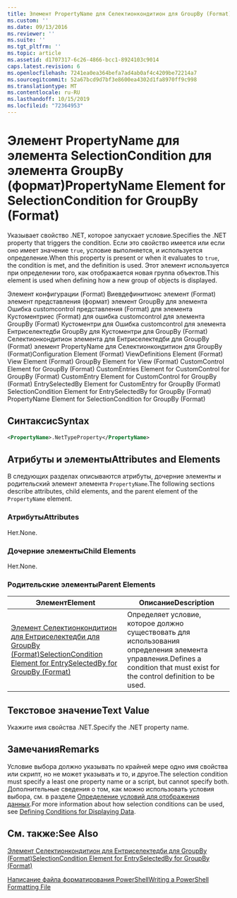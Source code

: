 ```yaml
---
title: Элемент PropertyName для Селектионкондитион для GroupBy (Format) | Документация Майкрософт
ms.custom: ''
ms.date: 09/13/2016
ms.reviewer: ''
ms.suite: ''
ms.tgt_pltfrm: ''
ms.topic: article
ms.assetid: d1707317-6c26-4866-bcc1-8924103c9014
caps.latest.revision: 6
ms.openlocfilehash: 7241ea0ea364befa7ad4ab0af4c4209be72214a7
ms.sourcegitcommit: 52a67bcd9d7bf3e8600ea4302d1fa8970ff9c998
ms.translationtype: MT
ms.contentlocale: ru-RU
ms.lasthandoff: 10/15/2019
ms.locfileid: "72364953"
---
```

# <a name="propertyname-element-for-selectioncondition-for-groupby-format"></a><span data-ttu-id="cf6cd-102">Элемент PropertyName для элемента SelectionCondition для элемента GroupBy (формат)</span><span class="sxs-lookup"><span data-stu-id="cf6cd-102">PropertyName Element for SelectionCondition for GroupBy (Format)</span></span>

<span data-ttu-id="cf6cd-103">Указывает свойство .NET, которое запускает условие.</span><span class="sxs-lookup"><span data-stu-id="cf6cd-103">Specifies the .NET property that triggers the condition.</span></span> <span data-ttu-id="cf6cd-104">Если это свойство имеется или если оно имеет значение `true`, условие выполняется, и используется определение.</span><span class="sxs-lookup"><span data-stu-id="cf6cd-104">When this property is present or when it evaluates to `true`, the condition is met, and the definition is used.</span></span> <span data-ttu-id="cf6cd-105">Этот элемент используется при определении того, как отображается новая группа объектов.</span><span class="sxs-lookup"><span data-stu-id="cf6cd-105">This element is used when defining how a new group of objects is displayed.</span></span>

<span data-ttu-id="cf6cd-106">Элемент конфигурации (Format) Виевдефинитионс элемент (Format) элемент представления (формат) элемент GroupBy для элемента Ошибка customcontrol представления (Format) для элемента Кустоментриес (Format) для ошибка customcontrol для элемента GroupBy (Format) Кустоментри для Ошибка customcontrol для элемента Ентриселектедби GroupBy для Кустоментри для GroupBy (Format) Селектионкондитион элемента для Ентриселектедби для GroupBy (Format) элемент PropertyName для Селектионкондитион для GroupBy (Format)</span><span class="sxs-lookup"><span data-stu-id="cf6cd-106">Configuration Element (Format) ViewDefinitions Element (Format) View Element (Format) GroupBy Element for View (Format) CustomControl Element for GroupBy (Format) CustomEntries Element for CustomControl for GroupBy (Format) CustomEntry Element for CustomControl for GroupBy (Format) EntrySelectedBy Element for CustomEntry for GroupBy (Format) SelectionCondition Element for EntrySelectedBy for GroupBy (Format) PropertyName Element for SelectionCondition for GroupBy (Format)</span></span>

## <a name="syntax"></a><span data-ttu-id="cf6cd-107">Синтаксис</span><span class="sxs-lookup"><span data-stu-id="cf6cd-107">Syntax</span></span>

```xml
<PropertyName>.NetTypeProperty</PropertyName>
```

## <a name="attributes-and-elements"></a><span data-ttu-id="cf6cd-108">Атрибуты и элементы</span><span class="sxs-lookup"><span data-stu-id="cf6cd-108">Attributes and Elements</span></span>

<span data-ttu-id="cf6cd-109">В следующих разделах описываются атрибуты, дочерние элементы и родительский элемент элемента `PropertyName`.</span><span class="sxs-lookup"><span data-stu-id="cf6cd-109">The following sections describe attributes, child elements, and the parent element of the `PropertyName` element.</span></span>

### <a name="attributes"></a><span data-ttu-id="cf6cd-110">Атрибуты</span><span class="sxs-lookup"><span data-stu-id="cf6cd-110">Attributes</span></span>

<span data-ttu-id="cf6cd-111">Нет.</span><span class="sxs-lookup"><span data-stu-id="cf6cd-111">None.</span></span>

### <a name="child-elements"></a><span data-ttu-id="cf6cd-112">Дочерние элементы</span><span class="sxs-lookup"><span data-stu-id="cf6cd-112">Child Elements</span></span>

<span data-ttu-id="cf6cd-113">Нет.</span><span class="sxs-lookup"><span data-stu-id="cf6cd-113">None.</span></span>

### <a name="parent-elements"></a><span data-ttu-id="cf6cd-114">Родительские элементы</span><span class="sxs-lookup"><span data-stu-id="cf6cd-114">Parent Elements</span></span>

|<span data-ttu-id="cf6cd-115">Элемент</span><span class="sxs-lookup"><span data-stu-id="cf6cd-115">Element</span></span>|<span data-ttu-id="cf6cd-116">Описание</span><span class="sxs-lookup"><span data-stu-id="cf6cd-116">Description</span></span>|
|-------------|-----------------|
|[<span data-ttu-id="cf6cd-117">Элемент Селектионкондитион для Ентриселектедби для GroupBy (Format)</span><span class="sxs-lookup"><span data-stu-id="cf6cd-117">SelectionCondition Element for EntrySelectedBy for GroupBy (Format)</span></span>](./selectioncondition-element-for-entryselectedby-for-groupby-format.md)|<span data-ttu-id="cf6cd-118">Определяет условие, которое должно существовать для использования определения элемента управления.</span><span class="sxs-lookup"><span data-stu-id="cf6cd-118">Defines a condition that must exist for the control definition to be used.</span></span>|

## <a name="text-value"></a><span data-ttu-id="cf6cd-119">Текстовое значение</span><span class="sxs-lookup"><span data-stu-id="cf6cd-119">Text Value</span></span>

<span data-ttu-id="cf6cd-120">Укажите имя свойства .NET.</span><span class="sxs-lookup"><span data-stu-id="cf6cd-120">Specify the .NET property name.</span></span>

## <a name="remarks"></a><span data-ttu-id="cf6cd-121">Замечания</span><span class="sxs-lookup"><span data-stu-id="cf6cd-121">Remarks</span></span>

<span data-ttu-id="cf6cd-122">Условие выбора должно указывать по крайней мере одно имя свойства или скрипт, но не может указывать и то, и другое.</span><span class="sxs-lookup"><span data-stu-id="cf6cd-122">The selection condition must specify a least one property name or a script, but cannot specify both.</span></span> <span data-ttu-id="cf6cd-123">Дополнительные сведения о том, как можно использовать условия выбора, см. в разделе [Определение условий для отображения данных](./defining-conditions-for-displaying-data.md).</span><span class="sxs-lookup"><span data-stu-id="cf6cd-123">For more information about how selection conditions can be used, see [Defining Conditions for Displaying Data](./defining-conditions-for-displaying-data.md).</span></span>

## <a name="see-also"></a><span data-ttu-id="cf6cd-124">См. также:</span><span class="sxs-lookup"><span data-stu-id="cf6cd-124">See Also</span></span>

[<span data-ttu-id="cf6cd-125">Элемент Селектионкондитион для Ентриселектедби для GroupBy (Format)</span><span class="sxs-lookup"><span data-stu-id="cf6cd-125">SelectionCondition Element for EntrySelectedBy for GroupBy (Format)</span></span>](./selectioncondition-element-for-entryselectedby-for-groupby-format.md)

[<span data-ttu-id="cf6cd-126">Написание файла форматирования PowerShell</span><span class="sxs-lookup"><span data-stu-id="cf6cd-126">Writing a PowerShell Formatting File</span></span>](./writing-a-powershell-formatting-file.md)
